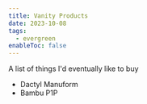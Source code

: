 ```yaml
---
title: Vanity Products
date: 2023-10-08
tags:
  - evergreen
enableToc: false
---
```

A list of things I'd eventually like to buy
- Dactyl Manuform
- Bambu P1P